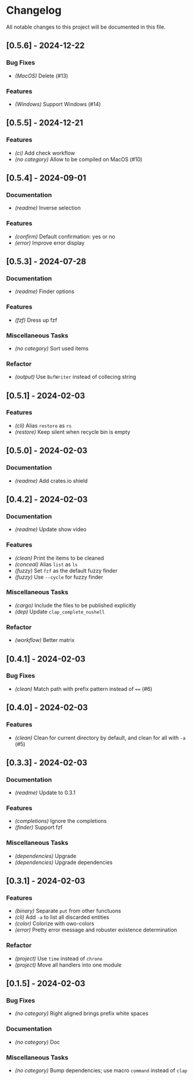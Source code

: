 # Changelog

All notable changes to this project will be documented in this file.

## [0.5.6] - 2024-12-22

### Bug Fixes

- *(MacOS)* Delete (#13)

### Features

- *(Windows)* Support Windows (#14)

## [0.5.5] - 2024-12-21

### Features

- *(ci)* Add check workflow
- *(no category)* Allow to be compiled on MacOS (#10)


## [0.5.4] - 2024-09-01

### Documentation

- *(readme)* Inverse selection

### Features

- *(confirm)* Default confirmation: yes or no
- *(error)* Improve error display

## [0.5.3] - 2024-07-28

### Documentation

- *(readme)* Finder options

### Features

- *(fzf)* Dress up fzf

### Miscellaneous Tasks

- *(no category)* Sort used items


### Refactor

- *(output)* Use `BufWriter` instead of collecing string

## [0.5.1] - 2024-02-03

### Features

- *(cli)* Alias `restore` as `rs`
- *(restore)* Keep silent when recycle bin is empty

## [0.5.0] - 2024-02-03

### Documentation

- *(readme)* Add crates.io shield

## [0.4.2] - 2024-02-03

### Documentation

- *(readme)* Update show video

### Features

- *(clean)* Print the items to be cleaned
- *(conceal)* Alias `list` as `ls`
- *(fuzzy)* Set `fzf` as the default fuzzy finder
- *(fuzzy)* Use `--cycle` for fuzzy finder

### Miscellaneous Tasks

- *(cargo)* Include the files to be published explicitly
- *(dep)* Update `clap_complete_nushell`

### Refactor

- *(workflow)* Better matrix

## [0.4.1] - 2024-02-03

### Bug Fixes

- *(clean)* Match path with prefix pattern instead of `==` (#6)

## [0.4.0] - 2024-02-03

### Features

- *(clean)* Clean for current directory by default, and clean for all with `-a` (#5)

## [0.3.3] - 2024-02-03

### Documentation

- *(readme)* Update to 0.3.1

### Features

- *(completions)* Ignore the completions
- *(finder)* Support fzf

### Miscellaneous Tasks

- *(dependencies)* Upgrade
- *(dependencies)* Upgrade dependencies

## [0.3.1] - 2024-02-03

### Features

- *(binary)* Separate `put` from other functuons
- *(cli)* Add `-a` to list all discarded entities
- *(color)* Colorize with owo-colors
- *(error)* Pretty error message and robuster existence determination

### Refactor

- *(project)* Use `time` instead of `chrono`
- *(project)* Move all handlers into one module

## [0.1.5] - 2024-02-03

### Bug Fixes

- *(no category)* Right aligned brings prefix white spaces


### Documentation

- *(no category)* Doc


### Miscellaneous Tasks

- *(no category)* Bump dependencies; use macro `command` instead of `clap`


<!-- generated by git-cliff -->
